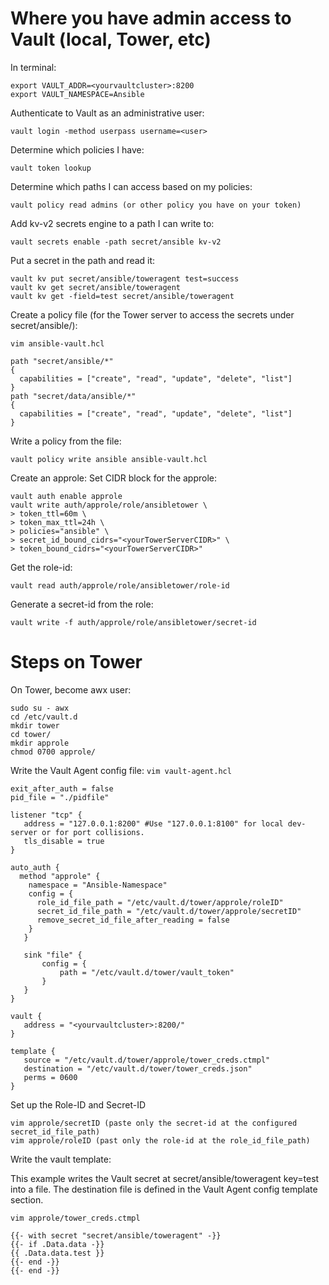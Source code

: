 # Where you have admin access to Vault (local, Tower, etc)
In terminal:
```
export VAULT_ADDR=<yourvaultcluster>:8200
export VAULT_NAMESPACE=Ansible
```

Authenticate to Vault as an administrative user:
```
vault login -method userpass username=<user>
```

Determine which policies I have:
```
vault token lookup
```

Determine which paths I can access based on my policies:
```
vault policy read admins (or other policy you have on your token)
```

Add kv-v2 secrets engine to a path I can write to:
```
vault secrets enable -path secret/ansible kv-v2
```

Put a secret in the path and read it:
```
vault kv put secret/ansible/toweragent test=success
vault kv get secret/ansible/toweragent
vault kv get -field=test secret/ansible/toweragent   
```

Create a policy file (for the Tower server to access the secrets under secret/ansible/):

`vim ansible-vault.hcl`

```
path "secret/ansible/*"
{
  capabilities = ["create", "read", "update", "delete", "list"]
}
path "secret/data/ansible/*"
{
  capabilities = ["create", "read", "update", "delete", "list"]
}
```
 
Write a policy from the file:
```
vault policy write ansible ansible-vault.hcl
```

Create an approle:
Set CIDR block for the approle:
```
vault auth enable approle
vault write auth/approle/role/ansibletower \
> token_ttl=60m \
> token_max_ttl=24h \
> policies="ansible" \
> secret_id_bound_cidrs="<yourTowerServerCIDR>" \
> token_bound_cidrs="<yourTowerServerCIDR>"
```

Get the role-id:
```
vault read auth/approle/role/ansibletower/role-id
```

Generate a secret-id from the role:
```
vault write -f auth/approle/role/ansibletower/secret-id
```

# Steps on Tower
On Tower, become awx user:
```
sudo su - awx
cd /etc/vault.d
mkdir tower
cd tower/
mkdir approle
chmod 0700 approle/
```

Write the Vault Agent config file:
`vim vault-agent.hcl`
```
exit_after_auth = false
pid_file = "./pidfile"

listener "tcp" {
   address = "127.0.0.1:8200" #Use "127.0.0.1:8100" for local dev-server or for port collisions.
   tls_disable = true
}

auto_auth {
  method "approle" {
    namespace = "Ansible-Namespace"
    config = {
      role_id_file_path = "/etc/vault.d/tower/approle/roleID"
      secret_id_file_path = "/etc/vault.d/tower/approle/secretID"
      remove_secret_id_file_after_reading = false
    }
   }

   sink "file" {
       config = {
           path = "/etc/vault.d/tower/vault_token"
       }
   }
}

vault {
   address = "<yourvaultcluster>:8200/"
}

template {
   source = "/etc/vault.d/tower/approle/tower_creds.ctmpl"
   destination = "/etc/vault.d/tower/tower_creds.json"
   perms = 0600
}
```
 
Set up the Role-ID and Secret-ID
```
vim approle/secretID (paste only the secret-id at the configured secret_id_file_path)
vim approle/roleID (past only the role-id at the role_id_file_path)
```

Write the vault template:

This example writes the Vault secret at secret/ansible/toweragent key=test into a file.
The destination file is defined in the Vault Agent config template section.

`vim approle/tower_creds.ctmpl`
```
{{- with secret "secret/ansible/toweragent" -}}
{{- if .Data.data -}}
{{ .Data.data.test }}
{{- end -}}
{{- end -}}
```
